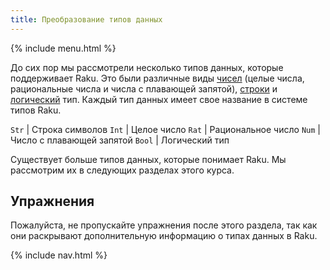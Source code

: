 ```yaml
---
title: Преобразование типов данных
---
```


{% include menu.html %}

До сих пор мы рассмотрели несколько типов данных, которые поддерживает Raku. Это были различные виды [чисел](/ru/essentials/numbers) (целые числа, рациональные числа и числа с плавающей запятой), [строки](/ru/essentials/strings) и [логический](/ru/essentials/booleans) тип. Каждый тип данных имеет свое название в системе типов Raku.

`Str` | Строка символов
`Int` | Целое число
`Rat` | Рациональное число
`Num` | Число с плавающей запятой
`Bool` | Логический тип

Существует больше типов данных, которые понимает Raku. Мы рассмотрим их в следующих разделах этого курса.

## Упражнения

Пожалуйста, не пропускайте упражнения после этого раздела, так как они раскрывают дополнительную информацию о типах данных в Raku.

{% include nav.html %}